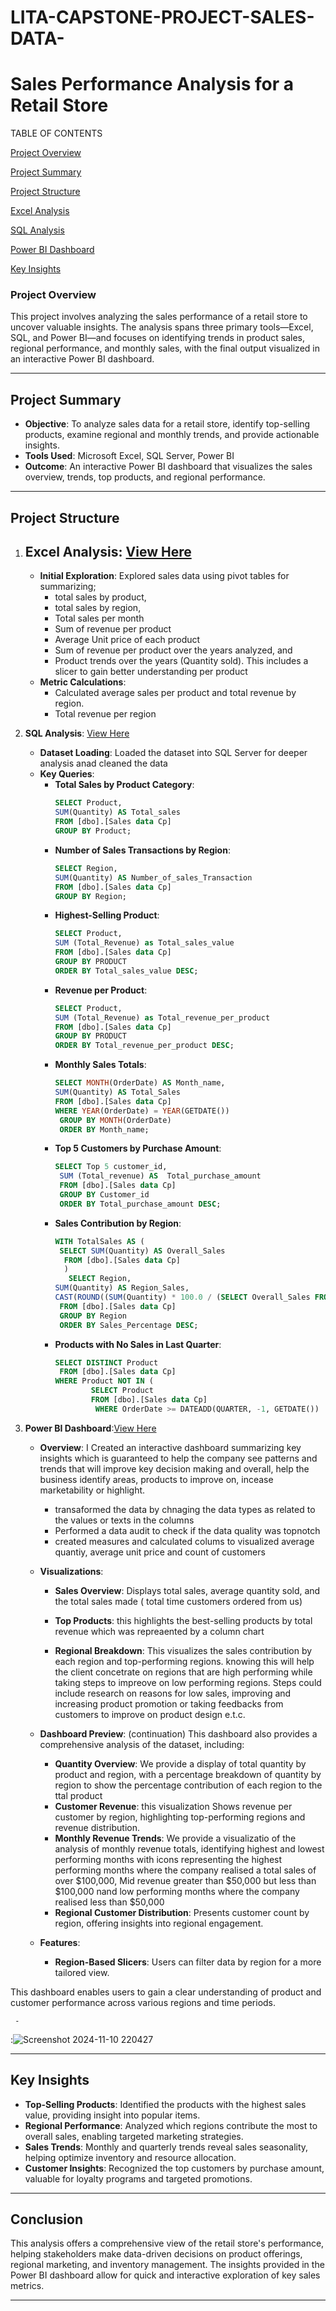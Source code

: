 # LITA-CAPSTONE-PROJECT-SALES-DATA-
# Sales Performance Analysis for a Retail Store

TABLE OF CONTENTS

[Project Overview](#project-overview)

[Project Summary](#project-summary)

[Project Structure](#project-structure)

[Excel Analysis](#excel-analysis)

[SQL Analysis](#sql-analysis)

[Power BI Dashboard](#power-bi-dashboard)

[Key Insights](#key-insights)


### Project Overview
This project involves analyzing the sales performance of a retail store to uncover valuable insights. The analysis spans three primary tools—Excel, SQL, and Power BI—and focuses on identifying trends in product sales, regional performance, and monthly sales, with the final output visualized in an interactive Power BI dashboard.

---

## Project Summary

- **Objective**: To analyze sales data for a retail store, identify top-selling products, examine regional and monthly trends, and provide actionable insights.
- **Tools Used**: Microsoft Excel, SQL Server, Power BI
- **Outcome**: An interactive Power BI dashboard that visualizes the sales overview, trends, top products, and regional performance.

---

## Project Structure

1. ## Excel Analysis: [View Here](https://docs.google.com/spreadsheets/d/1yjZ7dtWELhHT4SZxeZ3UnsTnEFzvt6F2/edit?usp=sharing&ouid=101772182884448801883&rtpof=true&sd=true)
   - **Initial Exploration**: Explored sales data using pivot tables for summarizing;
      - total sales by product,
      - total sales by region,
      - Total sales per month
      - Sum of revenue per product
      - Average Unit price of each product
      - Sum of revenue per product over the years analyzed, and
      - Product trends over the years (Quantity sold). This includes a slicer to gain better understanding per product
   - **Metric Calculations**:
     - Calculated average sales per product and total revenue by region.
     - Total revenue per region
       

2. **SQL Analysis**: [View Here](https://drive.google.com/file/d/1y1eAeoNXLUbWVF76y5wo9XMWiC8oj1UO/view?usp=sharing)
   - **Dataset Loading**: Loaded the dataset into SQL Server for deeper analysis anad cleaned the data
   - **Key Queries**:
     - **Total Sales by Product Category**:
       ```sql
       SELECT Product, 
       SUM(Quantity) AS Total_sales
       FROM [dbo].[Sales data Cp]
       GROUP BY Product;

       ```
     - **Number of Sales Transactions by Region**:
       ```sql
       SELECT Region, 
       SUM(Quantity) AS Number_of_sales_Transaction
       FROM [dbo].[Sales data Cp]
       GROUP BY Region;

       ```
     - **Highest-Selling Product**:
       ```sql
       SELECT Product,
       SUM (Total_Revenue) as Total_sales_value
       FROM [dbo].[Sales data Cp]
       GROUP BY PRODUCT
       ORDER BY Total_sales_value DESC;
       ```
     - **Revenue per Product**:
       ```sql
       SELECT Product,
       SUM (Total_Revenue) as Total_revenue_per_product
       FROM [dbo].[Sales data Cp]
       GROUP BY PRODUCT
       ORDER BY Total_revenue_per_product DESC;
       ```
     - **Monthly Sales Totals**:
       ```sql
       SELECT MONTH(OrderDate) AS Month_name, 
       SUM(Quantity) AS Total_Sales
       FROM [dbo].[Sales data Cp]
       WHERE YEAR(OrderDate) = YEAR(GETDATE())
        GROUP BY MONTH(OrderDate)
        ORDER BY Month_name;
       ```
     - **Top 5 Customers by Purchase Amount**:
       ```sql
       SELECT Top 5 customer_id,
        SUM (Total_revenue) AS  Total_purchase_amount
        FROM [dbo].[Sales data Cp]
        GROUP BY Customer_id
        ORDER BY Total_purchase_amount DESC;

       ```
     - **Sales Contribution by Region**:
       ```sql
       WITH TotalSales AS (
        SELECT SUM(Quantity) AS Overall_Sales
         FROM [dbo].[Sales data Cp]
         )
          SELECT Region, 
       SUM(Quantity) AS Region_Sales, 
       CAST(ROUND((SUM(Quantity) * 100.0 / (SELECT Overall_Sales FROM TotalSales)), 0) AS VARCHAR(10)) + '%' AS Sales_Percentage
        FROM [dbo].[Sales data Cp]
        GROUP BY Region
        ORDER BY Sales_Percentage DESC;

       ```
     - **Products with No Sales in Last Quarter**:
       ```sql
       SELECT DISTINCT Product
        FROM [dbo].[Sales data Cp]
       WHERE Product NOT IN (
               SELECT Product
               FROM [dbo].[Sales data Cp]
                WHERE OrderDate >= DATEADD(QUARTER, -1, GETDATE())
       ```
   

3. **Power BI Dashboard**:[View Here](https://drive.google.com/file/d/1Ja7vrT2m-xvI-uMTwzHCdA65wqOHLY0s/view?usp=sharing)
   - **Overview**: I Created an interactive dashboard summarizing key insights which is guaranteed to help the company see patterns and trends that will improve key decision making and overall, help the business identify areas, products to improve on, incease marketability or highlight.
      - transaformed the data by chnaging the data types as related to the values or texts in the columns
      - Performed a data audit to check if the data quality was topnotch
      - created measures and calculated colums to visualized average quantiy, average unit price and count of customers
   - **Visualizations**:
     - **Sales Overview**: Displays total sales, average quantity sold, and the total sales made ( total time customers ordered from us)
       
     - **Top Products**: this highlights the best-selling products by total revenue which was repreaented by a column chart
       
     - **Regional Breakdown**: This visualizes the sales contribution by each region and top-performing regions. knowing this will help the client concetrate on regions that are high performing while taking steps to impreove on low performing regions. Steps could include research on reasons for low sales, improving and increasing product promotion or taking feedbacks from customers to improve on product design e.t.c.

   - **Dashboard Preview**:
      (continuation) This dashboard also provides a comprehensive analysis of the dataset, including:

      - **Quantity Overview**: We provide a display of  total quantity by product and region, with a percentage breakdown of quantity by region to show the percentage contribution of each region to the ttal product
      - **Customer Revenue**: this visualization Shows revenue per customer by region, highlighting top-performing regions and revenue distribution.
      - **Monthly Revenue Trends**: We provide a visualizatio of the analysis of monthly revenue totals, identifying highest and lowest performing months with icons representing the highest performing months where the company realised a total sales of over $100,000, Mid revenue greater than $50,000 but less than $100,000 nand low performing months where the company realised less than $50,000
      - **Regional Customer Distribution**: Presents customer count by region, offering insights into regional engagement.

    - **Features**:
   
      - **Region-Based Slicers**: Users can filter data by region for a more tailored view.

This dashboard enables users to gain a clear understanding of product and customer performance across various regions and time periods.

     - 
   :![Screenshot 2024-11-10 220427](https://github.com/user-attachments/assets/39a5636c-fa5b-4991-bbcf-bf74f26deaef)



---

## Key Insights

- **Top-Selling Products**: Identified the products with the highest sales value, providing insight into popular items.
- **Regional Performance**: Analyzed which regions contribute the most to overall sales, enabling targeted marketing strategies.
- **Sales Trends**: Monthly and quarterly trends reveal sales seasonality, helping optimize inventory and resource allocation.
- **Customer Insights**: Recognized the top customers by purchase amount, valuable for loyalty programs and targeted promotions.

---

## Conclusion

This analysis offers a comprehensive view of the retail store's performance, helping stakeholders make data-driven decisions on product offerings, regional marketing, and inventory management. The insights provided in the Power BI dashboard allow for quick and interactive exploration of key sales metrics.

--- 
